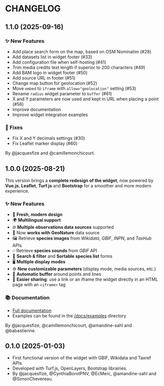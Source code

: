 # CHANGELOG

## 1.1.0 (2025-09-16)

### ✨ New Features

- Add place search form on the map, based on OSM Nominatim (#28)
- Add datasets list in widget footer (#33)
- Add configuration file when self-hosting (#41)
- Trim media credits text length if superior to 200 characters (#49)
- Add BAM logo in widget footer (#50)
- Add source URL in footer (#51)
- Change map button for geolocation (#52)
- Move `embed` to `iframe` with `allow="geolocation"` setting (#53)
- Rename `radius` widget parameter to `buffer` (#61)
- X and Y parameters are now used and kept in URL when placing a point (#56)
- Improve documentation
- Improve widget integration examples

### 🐛 Fixes

- Fix X and Y decimals settings (#30)
- Fix Leaflet marker display (#60)

By @jacquesfize and @camillemonchicourt.

## 1.0.0 (2025-08-21)

This version brings a **complete redesign of the widget**, now powered by **Vue.js**, **Leaflet**, **Turf.js** and **Bootstrap** for a smoother and more modern experience.

### ✨ New Features

- 🎨 **Fresh, modern design**
- 🌍 **Multilingual support**
- 🌐 **Multiple observations data sources** supported
- 🦋 Now **works with GeoNature** data source
- 🖼️ Retrieve **species images** from _Wikidata_, _GBIF_, _INPN_, and _TaxHub_ APIs
- 🎶 Retrieve **species sounds** from _GBIF_ API
- 🔎 **Search & filter** and **Sortable species list** forms
- 🖥️ **Multiple display modes**
- ⚙️ **New customizable parameters** (display mode, media sources, etc.)
- 📏 **Automatic buffer** around points and lines
- 🔗 **Easier sharing**: use a link or an iframe the widget directly in an HTML page with an `<iframe>` tag

### 📚 Documentation

- [Full documentation](https://pnx-si.github.io/BAM-widget/docs/)
- Examples can be found in the [/docs/examples](/docs/examples/) directory

By @jacquesfize, @camillemonchicourt, @amandine-sahl and @babastienne.

## 0.1.0 (2025-01-03)

- First functional version of the widget with GBIF, Wikidata and Taxref APIs.
- Developed with Turf.js, OpenLayers, Bootstrap librairies.
- By @jacquesfize, @CynthiaBorotPNV, @EcMerc, @amandine-sahl and @SimonChevereau.
